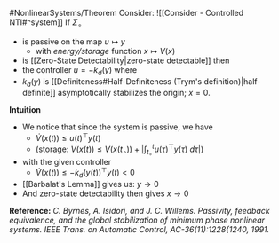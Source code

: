 #NonlinearSystems/Theorem 
Consider: ![[Consider - Controlled NTI#^system]]
If $\Sigma_\circ$
- is passive on the map $u \mapsto y$
	- with *energy/storage* function $x\mapsto V(x)$
- is [[Zero-State Detectability|zero-state detectable]]
then
- the controller $u = -k_d(y)$
where
- $k_d(y)$ is [[Definiteness#Half-Definiteness (Trym's definition)|half-definite]]
asymptotically stabilizes the origin; $x=0$.


**Intuition**
- We notice that since the system is passive, we have
	- $\dot{V}(x(t)) \leq u(t)^\top y(t)$ 
	- (storage: $V(x(t)) \leq V(x(t_\circ)) + \big|\int_{t_\circ}^t u(\tau)^\top y(\tau) ~d\tau\big|$)
- with the given controller
	- $\dot{V}(x(t)) \leq -k_d(y(t))^\top y(t) < 0$ 
- [[Barbalat's Lemma]] gives us: $y\rightarrow0$
- And zero-state detectability then gives $x\rightarrow0$


**Reference:** 
*C. Byrnes, A. Isidori, and J. C. Willems. Passivity, feedback equivalence, and the*
*global stabilization of minimum phase nonlinear systems. IEEE Trans. on Automatic*
*Control, AC-36(11):1228{1240, 1991.*